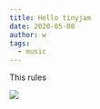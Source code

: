 ```yaml
---
title: Hello tinyjam
date: 2020-05-08
author: w
tags:
  - music
---
```

This rules

![](/images/test.png)